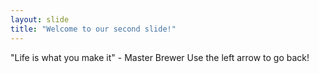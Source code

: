 ```yaml
---
layout: slide
title: "Welcome to our second slide!"
---
```

"Life is what you make it" - Master Brewer
Use the left arrow to go back!
